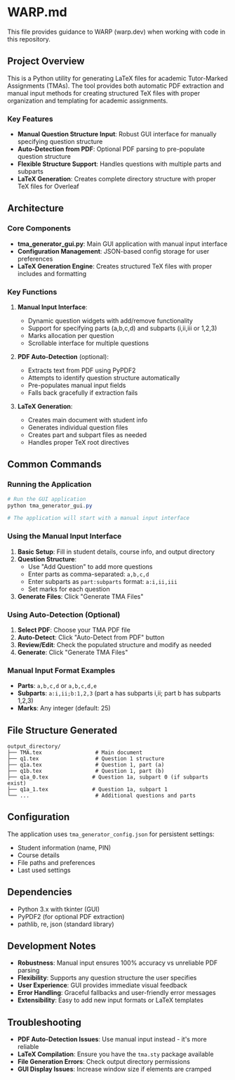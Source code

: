 # WARP.md

This file provides guidance to WARP (warp.dev) when working with code in this repository.

## Project Overview

This is a Python utility for generating LaTeX files for academic Tutor-Marked Assignments (TMAs). The tool provides both automatic PDF extraction and manual input methods for creating structured TeX files with proper organization and templating for academic assignments.

### Key Features
- **Manual Question Structure Input**: Robust GUI interface for manually specifying question structure
- **Auto-Detection from PDF**: Optional PDF parsing to pre-populate question structure  
- **Flexible Structure Support**: Handles questions with multiple parts and subparts
- **LaTeX Generation**: Creates complete directory structure with proper TeX files for Overleaf

## Architecture

### Core Components

- **tma_generator_gui.py**: Main GUI application with manual input interface
- **Configuration Management**: JSON-based config storage for user preferences
- **LaTeX Generation Engine**: Creates structured TeX files with proper includes and formatting

### Key Functions

1. **Manual Input Interface**:
   - Dynamic question widgets with add/remove functionality
   - Support for specifying parts (a,b,c,d) and subparts (i,ii,iii or 1,2,3)
   - Marks allocation per question
   - Scrollable interface for multiple questions

2. **PDF Auto-Detection** (optional):
   - Extracts text from PDF using PyPDF2
   - Attempts to identify question structure automatically
   - Pre-populates manual input fields
   - Falls back gracefully if extraction fails

3. **LaTeX Generation**:
   - Creates main document with student info
   - Generates individual question files
   - Creates part and subpart files as needed
   - Handles proper TeX root directives

## Common Commands

### Running the Application

```powershell
# Run the GUI application
python tma_generator_gui.py

# The application will start with a manual input interface
```

### Using the Manual Input Interface

1. **Basic Setup**: Fill in student details, course info, and output directory
2. **Question Structure**: 
   - Use "Add Question" to add more questions
   - Enter parts as comma-separated: `a,b,c,d`
   - Enter subparts as `part:subparts` format: `a:i,ii,iii`
   - Set marks for each question
3. **Generate Files**: Click "Generate TMA Files"

### Using Auto-Detection (Optional)

1. **Select PDF**: Choose your TMA PDF file
2. **Auto-Detect**: Click "Auto-Detect from PDF" button
3. **Review/Edit**: Check the populated structure and modify as needed
4. **Generate**: Click "Generate TMA Files"

### Manual Input Format Examples

- **Parts**: `a,b,c,d` or `a,b,c,d,e`
- **Subparts**: `a:i,ii;b:1,2,3` (part a has subparts i,ii; part b has subparts 1,2,3)
- **Marks**: Any integer (default: 25)

## File Structure Generated

```
output_directory/
├── TMA.tex                 # Main document
├── q1.tex                  # Question 1 structure
├── q1a.tex                 # Question 1, part (a)
├── q1b.tex                 # Question 1, part (b)
├── q1a_0.tex              # Question 1a, subpart 0 (if subparts exist)
├── q1a_1.tex              # Question 1a, subpart 1
└── ...                     # Additional questions and parts
```

## Configuration

The application uses `tma_generator_config.json` for persistent settings:
- Student information (name, PIN)
- Course details
- File paths and preferences
- Last used settings

## Dependencies

- Python 3.x with tkinter (GUI)
- PyPDF2 (for optional PDF extraction)
- pathlib, re, json (standard library)

## Development Notes

- **Robustness**: Manual input ensures 100% accuracy vs unreliable PDF parsing
- **Flexibility**: Supports any question structure the user specifies
- **User Experience**: GUI provides immediate visual feedback
- **Error Handling**: Graceful fallbacks and user-friendly error messages
- **Extensibility**: Easy to add new input formats or LaTeX templates

## Troubleshooting

- **PDF Auto-Detection Issues**: Use manual input instead - it's more reliable
- **LaTeX Compilation**: Ensure you have the `tma.sty` package available
- **File Generation Errors**: Check output directory permissions
- **GUI Display Issues**: Increase window size if elements are cramped